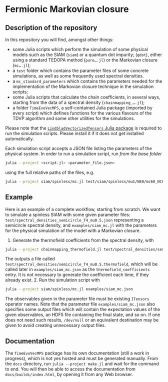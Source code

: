 # Fermionic Markovian closure

## Description of the repository

In this repository you will find, amongst other things:

* some Julia scripts which perform the simulation of some physical models such
  as the SIAM (`siam`) or a quantum dot impurity; (`qdot`), either using a
  standard TEDOPA method (`pure….jl`) or the Markovian closure (`mc….jl`);
* a `test` folder which contains the parameter files of some concrete
  simulations, as well as some frequently used spectral densities.
* a `mc_standard_parameters` which contains the parameters needed for the
  implementation of the Markovian closure technique in the simulation scripts;
* some Julia scripts that calculate the chain coefficients, in several ways,
  starting from the data of a spectral density (`chainmapping_….jl`);
* a folder `TimeEvoVecMPS`, a self-contained Julia package (imported by every
  script) which defines functions for the various flavours of the TDVP algorithm
  and some other utilities for the simulations.

Please note that the [`LindbladVectorizedTensors` Julia package](https://github.com/phaerrax/LindbladVectorizedTensors.jl) is required to run the simulation scripts.
Please install it if it does not get installed automatically.

Each simulation script accepts a JSON file listing the parameters of the
physical system. In order to run a simulation script, run *from the base folder*

```bash
julia --project <script.jl> <parameter_file.json>
```

using the full relative paths of the files, e.g.

```bash
julia --project siam/spinless/mc.jl test/siam/spinless/mu1/NE8/mc60_NC6.json
```

## Example

Here is an example of a complete workflow, starting from scratch.
We want to simulate a spinless SIAM with some given parameter files:
`test/spectral_densities_semicircle_T4_mu0.5.json` representing a semicircle
spectral density, and `examples/siam_mc.jl` with the parameters for the
physical simulation of the model with a Markovian closure.

1. Generate the thermofield coefficients from the spectral density, with

  ```bash
  julia --project chainmapping_thermofield.jl test/spectral_densities/semicircle_T4_mu0.5.json
  ```

  The outputs a file called
  `test/spectral_densities/semicircle_T4_mu0.5.thermofield`, which will be called
  later in `examples/siam_mc.json` as the `thermofield_coefficients` entry.
  It is not necessary to generate the coefficient each time, if they already
  exist.
2. Run the simulation script with

  ```bash
  julia --project siam/spinless/mc.jl examples/siam_mc.json
  ```

  The observables given in the parameter file must be existing `ITensors`
  operator names.
  Note that the parameter file `examples/siam_mc.json` also specifies some
  output files which will contain the expectation values of the given
  observables, an HDF5 file containing the final state, and so on.
  If one does not need such results, `/dev/null` or an equivalent destination
  may be given to avoid creating unnecessary output files.

## Documentation

The `TimeEvoVecMPS` package has its own documentation (still a work in
progress), which is not yes hosted and must be generated manually.
From the `docs` directory, run `julia --project make.jl` and wait for the
command to end.
You will then be able to access the documentation from `docs/builds/index.html`,
by opening it from any Web browser.
